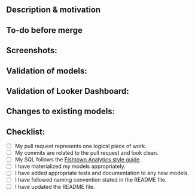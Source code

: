 <!---
Include the Jira issue as first part of the title.
Provide a short summary in the Title above. Examples of good PR titles:
* "JR-1 Feature: add so-and-so models"
* "JR-2 Fix: deduplicate such-and-such"
* "JR-3 Update: dbt version 0.13.0"
-->

## Description & motivation

<!---
Describe your changes, and why you're making them. Is this linked to an open
issue, a Jira issue, or another pull request? Link it here.
-->

## To-do before merge

<!---
(Optional -- remove this section if not needed)
Include any notes about things that need to happen before this PR is merged, e.g.:
- [ ] Change the base branch
- [ ] Update dbt Cloud jobs
- [ ] Ensure PR #56 is merged
-->

## Screenshots:

<!---
Include a screenshot of the relevant section of the updated DAG. You can access
your version of the DAG by running `dbt docs generate && dbt docs serve`.
-->

## Validation of models:

<!---
Include any output that confirms that the models do what is expected. This might
be a link to an in-development dashboard in your BI tool, or a query that
compares an existing model with a new one.
-->

## Validation of Looker Dashboard:

<!---
Include any output that confirms that the models do what is expected on Looker dashboard.
Screenshot to prove that it doesn't break any current dashboards on the dev branch (which should pull from your dev dataset)
-->

## Changes to existing models:

<!---
Include this section if you are changing any existing models. Link any related
pull requests on your BI tool, or instructions for merge (e.g. whether old
models should be dropped after merge, or whether a full-refresh run is required)
-->

## Checklist:

<!---
This checklist is mostly useful as a reminder of small things that can easily be
forgotten – it is meant as a helpful tool rather than hoops to jump through.
Put an `x` in all the items that apply, make notes next to any that haven't been
addressed, and remove any items that are not relevant to this PR.
-->

- [ ] My pull request represents one logical piece of work.
- [ ] My commits are related to the pull request and look clean.
- [ ] My SQL follows the [Fishtown Analytics style guide](https://github.com/fishtown-analytics/corp/blob/master/dbt_coding_conventions.md).
- [ ] I have materialized my models appropriately.
- [ ] I have added appropriate tests and documentation to any new models.
- [ ] I have followed naming convention stated in the README file.
- [ ] I have updated the README file.